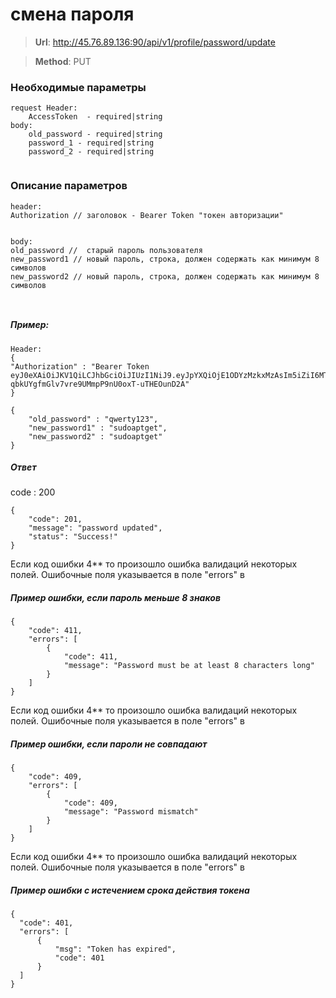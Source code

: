 #  смена пароля

> **Url**: http://45.76.89.136:90/api/v1/profile/password/update

> **Method**: PUT



### Необходимые параметры

``` 
request Header:
    AccessToken  - required|string
body:
    old_password - required|string
    password_1 - required|string
    password_2 - required|string


```

### Описание параметров

```
header:
Authorization // заголовок - Bearer Token "токен авторизации"


body:
old_password //  старый пароль пользователя
new_password1 // новый пароль, строка, должен содержать как минимум 8 символов
new_password2 // новый пароль, строка, должен содержать как минимум 8 символов



```
##### Пример:

```
Header:
{
"Authorization" : "Bearer Token eyJ0eXAiOiJKV1QiLCJhbGciOiJIUzI1NiJ9.eyJpYXQiOjE1ODYzMzkxMzAsIm5iZiI6MTU4NjMzOTEzMCwianRpIjoiZjcxMDBmZmItYWFhMy00ZGM3LThmNDItOThjZDAxYzQ2MjQwIiwiZXhwIjoxNTg2MzQ2MzMwLCJpZGVudGl0eSI6IjkzIiwiZnJlc2giOmZhbHNlLCJ0eXBlIjoiYWNjZXNzIn0.3HW-qbkUYgfmGlv7vre9UMmpP9nU0oxT-uTHEOunD2A"
}

{
    "old_password" : "qwerty123",
    "new_password1" : "sudoaptget",
    "new_password2" : "sudoaptget"
}
```


##### Ответ

code : 200
```
{
    "code": 201,
    "message": "password updated",
    "status": "Success!"
}
```

Если код ошибки 4** то произошло ошибка валидаций некоторых полей. Ошибочные поля указывается в поле "errors" в 
#####  Пример ошибки, если пароль меньше 8 знаков
```
{
    "code": 411,
    "errors": [
        {
            "code": 411,
            "message": "Password must be at least 8 characters long"
        }
    ]
}
```


Если код ошибки 4** то произошло ошибка валидаций некоторых полей. Ошибочные поля указывается в поле "errors" в 
#####  Пример ошибки, если пароли не совпадают
```
{
    "code": 409,
    "errors": [
        {
            "code": 409,
            "message": "Password mismatch"
        }
    ]
}
```


Если код ошибки 4** то произошло ошибка валидаций некоторых полей. Ошибочные поля указывается в поле "errors" в 
#####  Пример ошибки с истечением срока действия токена
```
{
  "code": 401,
  "errors": [
      {
          "msg": "Token has expired",
          "code": 401
      }
  ]
}
```